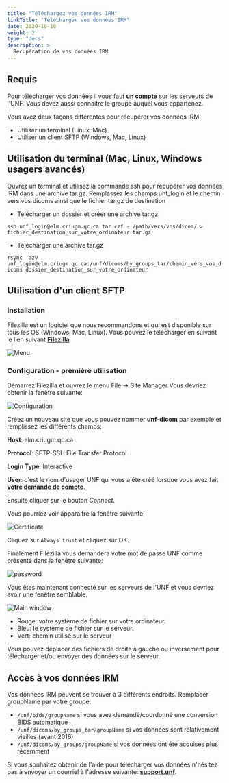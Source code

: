```yaml
---
title: "Téléchargez vos données IRM"
linkTitle: "Télécharger vos données IRM"
date: 2020-10-18
weight: 2
type: "docs"
description: >
  Récupération de vos données IRM
---
```


## Requis

Pour télécharger vos données il vous faut __[un compte](https://unf-montreal.ca/fr/documentation/welcome/account/)__ sur les serveurs de l'UNF.
Vous devez aussi connaitre le groupe auquel vous appartenez.

Vous avez deux façons différentes pour récupérer vos données IRM:
- Utiliser un terminal (Linux, Mac)
- Utiliser un client SFTP (Windows, Mac, Linux)

## Utilisation du terminal (Mac, Linux, Windows usagers avancés)

Ouvrez un terminal et utilisez la commande ssh pour récupérer vos données IRM dans une archive tar.gz. Remplassez les champs unf_login et le chemin vers vos dicoms ainsi que le fichier tar.gz de destination

- Télécharger un dossier et créer une archive tar.gz

`ssh unf_login@elm.criugm.qc.ca tar czf - /path/vers/vos/dicom/ > fichier_destination_sur_votre_ordinateur.tar.gz`

- Télécharger une archive tar.gz

`rsync -azv unf_login@elm.criugm.qc.ca:/unf/dicoms/by_groups_tar/chemin_vers_vos_dicoms dossier_destination_sur_votre_ordinateur`

## Utilisation d'un client SFTP

### Installation

Filezilla est un logiciel que nous recommandons et qui est disponible sur tous les OS (Windows, Mac, Linux). Vous pouvez le télécharger en suivant le lien suivant __[Filezilla](​https://filezilla-project.org​)__

![Menu](/images/documentation/fr/download_mri/filezilla-menu.png)

### Configuration - première utilisation

Démarrez Filezilla et ouvrez le menu File -> Site Manager
Vous devriez obtenir la fenêtre suivante:

![Configuration](/images/documentation/fr/download_mri/filezilla-config.png)

Créez un nouveau site que vous pouvez nommer __unf-dicom__ par exemple et remplissez les différents champs:

**Host**: elm.criugm.qc.ca

**Protocol**: SFTP-SSH File Transfer Protocol

**Login Type**: Interactive

**User**: c'est le nom d'usager UNF qui vous a été créé lorsque vous avez fait __[votre demande de compte](https://unf-montreal.ca/fr/documentation/welcome/account/)__.

Ensuite cliquer sur le bouton *Connect*.

Vous pourriez voir apparaitre la fenêtre suivante:

![Certificate](/images/documentation/fr/download_mri/filezilla-trust.png)

Cliquez sur `Always trust` et cliquez sur OK.

Finalement Filezilla vous demandera votre mot de passe UNF comme présenté dans la fenêtre suivante:

![password](/images/documentation/fr/download_mri/filezilla-password.png)

Vous êtes maintenant connecté sur les serveurs de l'UNF et vous devriez avoir une fenêtre semblable.

![Main window](/images/documentation/fr/download_mri/filezilla-main_window.png)

- Rouge: votre système de fichier sur votre ordinateur.
- Bleu: le système de fichier sur le serveur.
- Vert: chemin utilisé sur le serveur

Vous pouvez déplacer des fichiers de droite à gauche ou inversement pour télécharger et/ou envoyer des données sur le serveur.


## Accès à vos données IRM

Vos données IRM peuvent se trouver à 3 différents endroits. Remplacer groupName par votre groupe.

- `/unf/bids/groupName` si vous avez demandé/coordonné une conversion BIDS automatique
- `/unf/dicoms/by_groups_tar/groupName` si vos données sont relativement vieilles (avant 2016)
- `/unf/dicoms/by_groups/groupName` si vos données ont été acquises plus récemment

Si vous souhaitez obtenir de l'aide pour télécharger vos données n'hésitez pas à envoyer un courriel à l'adresse suivante: __[support.unf](mailto:support.unf@criugm.qc.ca?subject=Help-Download-MRI)__.
